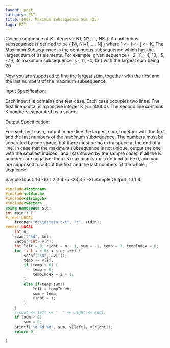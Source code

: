 ```yaml
---
layout: post
category: PAT
title: 1007. Maximum Subsequence Sum (25)
tags: PAT
---
```

Given a sequence of K integers { N1, N2, ..., NK }. A continuous subsequence is defined to be { Ni, Ni+1, ..., Nj } where 1 <= i <= j <= K. The Maximum Subsequence is the continuous subsequence which has the largest sum of its elements. For example, given sequence { -2, 11, -4, 13, -5, -2 }, its maximum subsequence is { 11, -4, 13 } with the largest sum being 20.

Now you are supposed to find the largest sum, together with the first and the last numbers of the maximum subsequence.

Input Specification:

Each input file contains one test case. Each case occupies two lines. The first line contains a positive integer K (<= 10000). The second line contains K numbers, separated by a space.

Output Specification:

For each test case, output in one line the largest sum, together with the first and the last numbers of the maximum subsequence. The numbers must be separated by one space, but there must be no extra space at the end of a line. In case that the maximum subsequence is not unique, output the one with the smallest indices i and j (as shown by the sample case). If all the K numbers are negative, then its maximum sum is defined to be 0, and you are supposed to output the first and the last numbers of the whole sequence.

Sample Input:
10
-10 1 2 3 4 -5 -23 3 7 -21
Sample Output:
10 1 4
```c++
#include<iostream>
#include<stdio.h>
#include<string.h>
#include<vector>
using namespace std;
int main() {
#ifdef LOCAL
	freopen("d:\\datain.txt", "r", stdin);
#endif LOCAL
	int n;
	scanf("%d", &n);
	vector<int> v(n);
	int left = 0, right = n - 1, sum = -1, temp = 0, tempIndex = 0;
	for (int i = 0; i < n; i++) {
		scanf("%d", &v[i]);
		temp += v[i];
		if (temp < 0) {
			temp = 0;
			tempIndex = i + 1;
		}
		else if(temp>sum){
			left = tempIndex;
			sum = temp;
			right = i;
		}
	}
	//cout << left << "  " << right << endl;
	if (sum < 0)
		sum = 0;
	printf("%d %d %d", sum, v[left], v[right]);
	return 0;

}
```